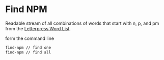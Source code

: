 Find NPM
===

Readable stream of all combinations of words that start with n, p, and pm from the [Letterpress Word List](https://github.com/atebits/Words/blob/master/Words/en.txt).


form the command line

```bash
find-npm // find one
find-npm // find all
```